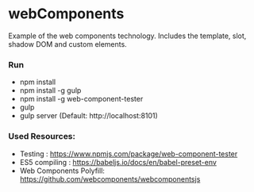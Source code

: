 # webComponents
Example of the web components technology. Includes the template, slot, shadow DOM and custom elements.
### Run
- npm install
- npm install -g gulp
- npm install -g web-component-tester
- gulp
- gulp server (Default: http://localhost:8101)


### Used Resources:
- Testing : https://www.npmjs.com/package/web-component-tester
- ES5 compiling : https://babeljs.io/docs/en/babel-preset-env
- Web Components Polyfill: https://github.com/webcomponents/webcomponentsjs